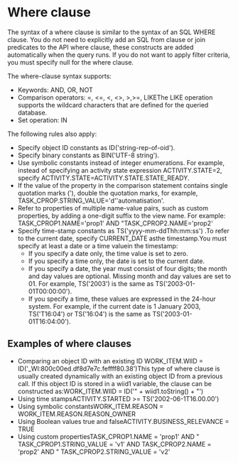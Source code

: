 <!-- image -->

# Where clause

The syntax of a where clause is similar to the syntax of an SQL WHERE clause.
You do not need to explicitly add an SQL from clause or join predicates
to the API where clause, these constructs are added automatically
when the query runs. If you do not want to apply filter criteria,
you must specify null for the where clause.

The where-clause syntax supports:

- Keywords: AND, OR, NOT
- Comparison operators: =, <=, <, <>, >,>=, LIKEThe LIKE operation supports the
wildcard characters that are defined for the queried database.
- Set operation: IN

The following rules also apply:

- Specify object ID constants as ID('string-rep-of-oid').
- Specify binary constants as BIN('UTF-8 string').
- Use symbolic constants instead of integer enumerations. For example,
instead of specifying an activity state expression ACTIVITY.STATE=2,
specify ACTIVITY.STATE=ACTIVITY.STATE.STATE\_READY.
- If the value of the property in the comparison statement contains single quotation marks ('),
double the quotation marks, for example,
TASK\_CPROP.STRING\_VALUE='d''automatisation'.
- Refer to properties of multiple name-value pairs, such as custom properties, by adding a
one-digit suffix to the view name. For example: TASK\_CPROP1.NAME='prop1' AND
"TASK\_CPROP2.NAME='prop2'
- Specify time-stamp constants as TS('yyyy-mm-ddThh:mm:ss') .To refer to the current date, specify CURRENT\_DATE asthe timestamp.You must specify at least a date or a time valuein the timestamp:
    - If you specify a date only, the time value is set to zero.
    - If you specify a time only, the date is set to the current date.
    - If you specify a date, the year must consist of four digits; the
month and day values are optional. Missing month and day values are
set to 01. For example, TS('2003') is the same as TS('2003-01-01T00:00:00').
    - If you specify a time, these values are expressed in the 24-hour
system. For example, if the current date is 1 January 2003, TS('T16:04') or TS('16:04') is
the same as TS('2003-01-01T16:04:00').

## Examples of where clauses

- Comparing an object ID with an existing ID WORK\_ITEM.WIID = ID('\_WI:800c00ed.df8d7e7c.feffff80.38')This
type of where clause is usually created dynamically with an existing object ID from a previous call.
If this object ID is stored in a wiid1 variable, the clause can be constructed
as:WORK\_ITEM.WIID = ID('" + wiid1.toString() + "')
- Using time stampsACTIVITY.STARTED >= TS('2002-06-1T16.00.00')
- Using symbolic constantsWORK\_ITEM.REASON = WORK\_ITEM.REASON.REASON\_OWNER
- Using Boolean values true and falseACTIVITY.BUSINESS\_RELEVANCE = TRUE
- Using custom propertiesTASK\_CPROP1.NAME = 'prop1' AND " TASK\_CPROP1.STRING\_VALUE = 'v1' AND
 TASK\_CPROP2.NAME = 'prop2' AND " TASK\_CPROP2.STRING\_VALUE = 'v2'